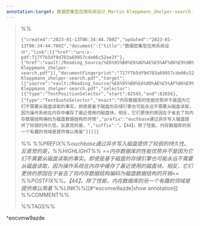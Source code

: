 ```yaml
---
annotation-target: 数据密集型应用系统设计_Martin Kleppmann_zhelper-search.pdf
---
```



>%%
>```annotation-json
>{"created":"2023-01-13T06:34:44.780Z","updated":"2023-01-13T06:34:44.780Z","document":{"title":"数据密集型应用系统设计","link":[{"href":"urn:x-pdf:717f7b5df9d703a69957cde06c52ee2f"},{"href":"vault:/Reading_Source/%E6%95%B0%E6%8D%AE%E5%AF%86%E9%9B%86%E5%9E%8B%E5%BA%94%E7%94%A8%E7%B3%BB%E7%BB%9F%E8%AE%BE%E8%AE%A1_Martin Kleppmann_zhelper-search.pdf"}],"documentFingerprint":"717f7b5df9d703a69957cde06c52ee2f"},"uri":"vault:/Reading_Source/%E6%95%B0%E6%8D%AE%E5%AF%86%E9%9B%86%E5%9E%8B%E5%BA%94%E7%94%A8%E7%B3%BB%E7%BB%9F%E8%AE%BE%E8%AE%A1_Martin Kleppmann_zhelper-search.pdf","target":[{"source":"vault:/Reading_Source/%E6%95%B0%E6%8D%AE%E5%AF%86%E9%9B%86%E5%9E%8B%E5%BA%94%E7%94%A8%E7%B3%BB%E7%BB%9F%E8%AE%BE%E8%AE%A1_Martin Kleppmann_zhelper-search.pdf","selector":[{"type":"TextPositionSelector","start":82545,"end":82656},{"type":"TextQuoteSelector","exact":"内存数据库的性能优势并不是因为它们不需要从磁盘读取的事实。即使是基于磁盘的存储引擎也可能永远不需要从磁盘读取，因为操作系统在内存中缓存了最近使用的磁盘块。相反，它们更快的原因在于省去了将内存数据结构编码为磁盘数据结构的开销","prefix":"ouchbase通过异步写入磁盘提供了较弱的持久性。反直觉的是，","suffix":"。【44】。除了性能，内存数据库的另一个有趣的领域是提供难以用基"}]}]}
>```
>%%
>*%%PREFIX%%ouchbase通过异步写入磁盘提供了较弱的持久性。反直觉的是，%%HIGHLIGHT%% ==内存数据库的性能优势并不是因为它们不需要从磁盘读取的事实。即使是基于磁盘的存储引擎也可能永远不需要从磁盘读取，因为操作系统在内存中缓存了最近使用的磁盘块。相反，它们更快的原因在于省去了将内存数据结构编码为磁盘数据结构的开销== %%POSTFIX%%。【44】。除了性能，内存数据库的另一个有趣的领域是提供难以用基*
>%%LINK%%[[#^eocvmw9azde|show annotation]]
>%%COMMENT%%
>
>%%TAGS%%
>
^eocvmw9azde
